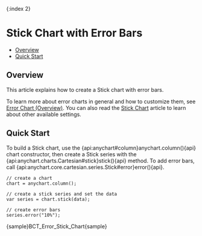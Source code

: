{:index 2}
# Stick Chart with Error Bars

* [Overview](#overview)
* [Quick Start](#quick_start)

## Overview

This article explains how to create a Stick chart with error bars.

To learn more about error charts in general and how to customize them, see [Error Chart (Overview)](Overview). You can also read the [Stick Chart](../Stick_Chart) article to learn about other available settings.

## Quick Start

To build a Stick chart, use the {api:anychart#column}anychart.column(){api} chart constructor, then create a Stick series with the {api:anychart.charts.Cartesian#stick}stick(){api} method. To add error bars, call {api:anychart.core.cartesian.series.Stick#error}error(){api}.

```
// create a chart
chart = anychart.column();

// create a stick series and set the data
var series = chart.stick(data);

// create error bars
series.error("10%");
```

{sample}BCT\_Error\_Stick\_Chart{sample}
